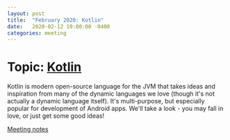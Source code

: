 ```yaml
---
layout: post
title:  "February 2020: Kotlin"
date:   2020-02-12 19:00:00 -0400
categories: meeting
---
```


# Topic: [Kotlin](https://kotlinlang.org/)

Kotlin is modern open-source language for the JVM that takes 
ideas and inspiration from many of the dynamic languages 
we love (though it's not actually a dynamic language itself).
It's multi-purpose, but especially popular for development 
of Android apps.  We'll take a look - you may fall in love, 
or just get some good ideas!

[Meeting notes](https://github.com/dayton-dynamic/dayton-dynamic.github.com/tree/master/meeting_notes/kotlin)
